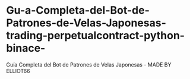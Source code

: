 # Gu-a-Completa-del-Bot-de-Patrones-de-Velas-Japonesas-trading-perpetualcontract-python-binace-
Guía Completa del Bot de Patrones de Velas Japonesas - MADE BY ELLIOT66
